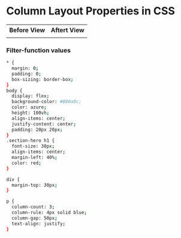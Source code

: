 # Column Layout Properties in CSS

<table>
  <tr>                    
   
   <th>Before View</th>
   <th>Aftert View</th>

</tr>
  
  
<tr>

<td>

<img src=""/>

</td>
<td>

<img src=""  />

</td>

</tr>

</table>

### Filter-function values

```sh
* {
  margin: 0;
  padding: 0;
  box-sizing: border-box;
}
body {
  display: flex;
  background-color: #080a0c;
  color: azure;
  height: 100vh;
  align-items: center;
  justify-content: center;
  padding: 20px 20px;
}
.section-hero h1 {
  font-size: 30px;
  align-items: center;
  margin-left: 40%;
  color: red;
}

div {
  margin-top: 30px;
}

p {
  column-count: 3;
  column-rule: 4px solid blue;
  column-gap: 50px;
  text-align: justify;
}

```
